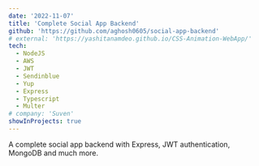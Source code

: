 ```yaml
---
date: '2022-11-07'
title: 'Complete Social App Backend'
github: 'https://github.com/aghosh0605/social-app-backend'
# external: 'https://yashitanamdeo.github.io/CSS-Animation-WebApp/'
tech:
  - NodeJS
  - AWS
  - JWT
  - Sendinblue
  - Yup
  - Express
  - Typescript
  - Multer
# company: 'Suven'
showInProjects: true
---
```


A complete social app backend with Express, JWT authentication, MongoDB and much more.
